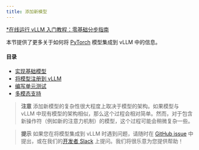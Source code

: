 ```yaml
---
title: 添加新模型
---
```


[\*在线运行 vLLM 入门教程：零基础分步指南](https://openbayes.com/console/public/tutorials/rXxb5fZFr29?utm_source=vLLM-CNdoc&utm_medium=vLLM-CNdoc-V1&utm_campaign=vLLM-CNdoc-V1-25ap)

本节提供了更多关于如何将 [PyTorch](https://pytorch.org/) 模型集成到 vLLM 中的信息。

#### 目录

- [实现基础模型](https://docs.vllm.ai/en/latest/contributing/model/basic.html)
- [将模型注册到 vLLM](https://docs.vllm.ai/en/latest/contributing/model/registration.html)
- [编写单元测试](https://docs.vllm.ai/en/latest/contributing/model/tests.html)
- [多模态支持](https://docs.vllm.ai/en/latest/contributing/model/multimodal.html)

> **注意**
> 添加新模型的复杂性很大程度上取决于模型的架构。如果模型与 vLLM 中现有模型的架构相似，那么这个过程会相对简单。然而，对于包含新操作符（例如新的注意力机制）的模型，这个过程可能会稍微复杂一些。

> **提示**
> 如果您在将模型集成到 vLLM 时遇到问题，请随时在 [GitHub issue](https://github.com/vllm-project/vllm/issues) 中提出，或在我们的[开发者 Slack](https://slack.vllm.ai/) 上提问。我们将很乐意为您提供帮助！
